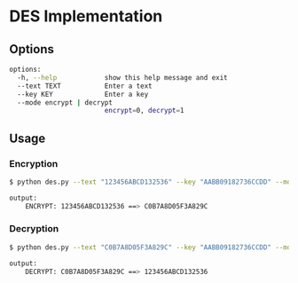 # DES Implementation

## Options

```bash
options:
  -h, --help            show this help message and exit
  --text TEXT           Enter a text
  --key KEY             Enter a key
  --mode encrypt | decrypt
                        encrypt=0, decrypt=1
```

## Usage

### Encryption
```bash
$ python des.py --text "123456ABCD132536" --key "AABB09182736CCDD" --mode 0

output: 
	ENCRYPT: 123456ABCD132536 ==> C0B7A8D05F3A829C
```

### Decryption
```bash
$ python des.py --text "C0B7A8D05F3A829C" --key "AABB09182736CCDD" --mode 1

output:
	DECRYPT: C0B7A8D05F3A829C ==> 123456ABCD132536
```
